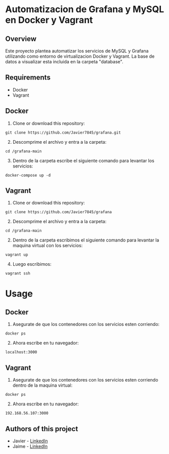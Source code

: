 # Automatizacion de Grafana y MySQL en Docker y Vagrant
## Overview
Este proyecto plantea automatizar los servicios de MySQL y Grafana utilizando como entorno de virtualizacion Docker y Vagrant. La base de datos a visualizar esta incluida en la carpeta "database".
## Requirements
- Docker
- Vagrant
## Docker
1. Clone or download this repository:
```
git clone https://github.com/Javier7845/grafana.git
```
2. Descomprime el archivo y entra a la carpeta:
```
cd /grafana-main
```
3. Dentro de la carpeta escribe el siguiente comando para levantar los servicios:
```
docker-compose up -d
```
## Vagrant
1. Clone or download this repository:
```
git clone https://github.com/Javier7845/grafana
```
2. Descomprime el archivo y entra a la carpeta:
```
cd /grafana-main
```
2. Dentro de la carpeta escribimos el siguiente comando para levantar la maquina virtual con los servicios:
```
vagrant up
```
4. Luego escribimos:
```
vagrant ssh
```
# Usage
## Docker
1. Asegurate de que los contenedores con los servicios esten corriendo:
```
docker ps
```
2. Ahora escribe en tu navegador:
```
localhost:3000
```
## Vagrant
1. Asegurate de que los contenedores con los servicios esten corriendo dentro de la maquina virtual:
```
docker ps
```
2. Ahora escribe en tu navegador:
```
192.168.56.107:3000
```
## Authors of this project
- Javier - [LinkedIn](https://www.linkedin.com/in/javec/)
- Jaime - [LinkedIn](https://www.linkedin.com/in/jaime-astudillo-664754228/)
